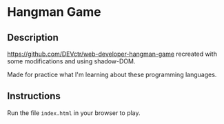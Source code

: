 # Hangman Game

## Description

https://github.com/DEVctr/web-developer-hangman-game recreated with some modifications and using shadow-DOM.

Made for practice what I'm learning about these programming languages.

## Instructions

Run the file `index.html` in your browser to play.